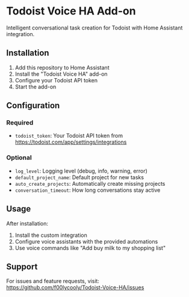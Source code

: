 # Todoist Voice HA Add-on

Intelligent conversational task creation for Todoist with Home Assistant integration.

## Installation

1. Add this repository to Home Assistant
2. Install the "Todoist Voice HA" add-on
3. Configure your Todoist API token
4. Start the add-on

## Configuration

### Required
- `todoist_token`: Your Todoist API token from https://todoist.com/app/settings/integrations

### Optional
- `log_level`: Logging level (debug, info, warning, error)
- `default_project_name`: Default project for new tasks
- `auto_create_projects`: Automatically create missing projects
- `conversation_timeout`: How long conversations stay active

## Usage

After installation:
1. Install the custom integration
2. Configure voice assistants with the provided automations
3. Use voice commands like "Add buy milk to my shopping list"

## Support

For issues and feature requests, visit: https://github.com/f00lycooly/Todoist-Voice-HA/issues

